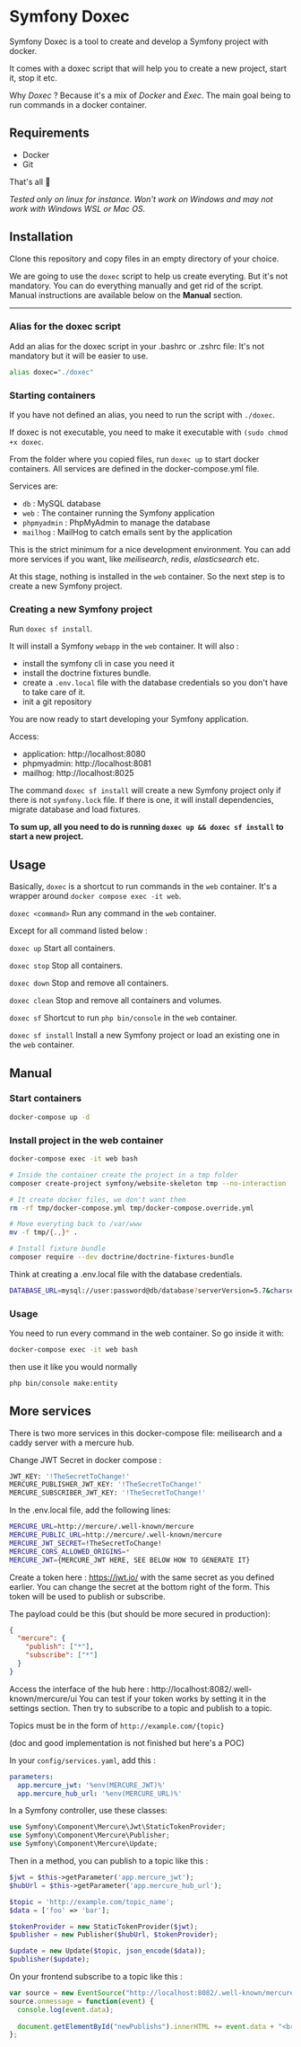 # Symfony Doxec

Symfony Doxec is a tool to create and develop a Symfony project with docker.

It comes with a doxec script that will help you to create a new project, start it, stop it etc.

Why *Doxec* ? Because it's a mix of *Docker* and *Exec*. The main goal being to run commands in a docker container.

## Requirements

- Docker
- Git

That's all :tada:

*Tested only on linux for instance. Won't work on Windows and may not work with Windows WSL or Mac OS.*

## Installation

Clone this repository and copy files in an empty directory of your choice.

We are going to use the `doxec` script to help us create everyting. But it's not mandatory. You can do everything manually and get rid of the script. Manual instructions are available below on the **Manual** section.

--- 
### Alias for the doxec script
Add an alias for the doxec script in your .bashrc or .zshrc file: It's not mandatory but it will be easier to use.

```bash
alias doxec="./doxec"
```

### Starting containers

If you have not defined an alias, you need to run the script with `./doxec`.

If doxec is not executable, you need to make it executable with `(sudo chmod +x doxec`.

From the folder where you copied files, run `doxec up` to start docker containers. All services are defined in the docker-compose.yml file.

Services are:
- `db` : MySQL database
- `web` : The container running the Symfony application
- `phpmyadmin` : PhpMyAdmin to manage the database
- `mailhog` : MailHog to catch emails sent by the application

This is the strict minimum for a nice development environment. You can add more services if you want, like *meilisearch*, *redis*, *elasticsearch* etc.

At this stage, nothing is installed in the `web` container. So the next step is to create a new Symfony project.

### Creating a new Symfony project

Run `doxec sf install`.

It will install a Symfony `webapp` in the `web` container. It will also : 
- install the symfony cli in case you need it 
- install the doctrine fixtures bundle.
- create a `.env.local` file with the database credentials so you don't have to take care of it.
- init a git repository

You are now ready to start developing your Symfony application.

Access:
- application: http://localhost:8080
- phpmyadmin: http://localhost:8081
- mailhog: http://localhost:8025

The command `doxec sf install` will create a new Symfony project only if there is not `symfony.lock` file. If there is one, it will install dependencies, migrate database and load fixtures.

**To sum up, all you need to do is running `doxec up && doxec sf install` to start a new project.**

## Usage

Basically, `doxec` is a shortcut to run commands in the `web` container. It's a wrapper around `docker compose exec -it web`.

`doxec <command>`
Run any command in the `web` container.

Except for all command listed below :

`doxec up` 
Start all containers.

`doxec stop`
Stop all containers.

`doxec down`
Stop and remove all containers.

`doxec clean` 
Stop and remove all containers and volumes.

`doxec sf`
Shortcut to run `php bin/console` in the `web` container.

`doxec sf install`
Install a new Symfony project or load an existing one in the `web` container.

## Manual

### Start containers
  
```bash
docker-compose up -d
```

### Install project in the web container

```bash
docker-compose exec -it web bash

# Inside the container create the project in a tmp folder
composer create-project symfony/website-skeleton tmp --no-interaction

# It create docker files, we don't want them
rm -rf tmp/docker-compose.yml tmp/docker-compose.override.yml

# Move everyting back to /var/www
mv -f tmp/{.,}* .

# Install fixture bundle
composer require --dev doctrine/doctrine-fixtures-bundle
```

Think at creating a .env.local file with the database credentials. 
  
  ```bash
  DATABASE_URL=mysql://user:password@db/database?serverVersion=5.7&charset=utf8mb4
  ```

### Usage

You need to run every command in the web container. So go inside it with:
``` bash
docker-compose exec -it web bash
```

then use it like you would normally

```bash
php bin/console make:entity
```

## More services

There is two more services in this docker-compose file: meilisearch and a caddy server with a mercure hub.

Change JWT Secret in docker compose : 
```bash
JWT_KEY: '!TheSecretToChange!'
MERCURE_PUBLISHER_JWT_KEY: '!TheSecretToChange!'
MERCURE_SUBSCRIBER_JWT_KEY: '!TheSecretToChange!'
```

In the .env.local file, add the following lines:
```bash
MERCURE_URL=http://mercure/.well-known/mercure
MERCURE_PUBLIC_URL=http://mercure/.well-known/mercure
MERCURE_JWT_SECRET=!TheSecretToChange!
MERCURE_CORS_ALLOWED_ORIGINS=*
MERCURE_JWT={MERCURE_JWT HERE, SEE BELOW HOW TO GENERATE IT}
```

Create a token here : https://jwt.io/ with the same secret as you defined earlier. You can change the secret at the bottom right of the form.
This token will be used to publish or subscribe.

The payload could be this (but should be more secured in production): 
```json
{
  "mercure": {
    "publish": ["*"],
    "subscribe": ["*"]
  }
}
```

Access the interface of the hub here : http://localhost:8082/.well-known/mercure/ui
You can test if your token works by setting it in the settings section. Then try to subscribe to a topic and publish to a topic.

Topics must be in the form of `http://example.com/{topic}`

(doc and good implementation is not finished but here's a POC)

In your `config/services.yaml`, add this : 

```yaml
parameters:
  app.mercure_jwt: '%env(MERCURE_JWT)%'
  app.mercure_hub_url: '%env(MERCURE_URL)%'
```

In a Symfony controller, use these classes:

```php
use Symfony\Component\Mercure\Jwt\StaticTokenProvider;
use Symfony\Component\Mercure\Publisher;
use Symfony\Component\Mercure\Update;
```

Then in a method, you can publish to a topic like this : 

```php
$jwt = $this->getParameter('app.mercure_jwt');
$hubUrl = $this->getParameter('app.mercure_hub_url');

$topic = 'http://example.com/topic_name';
$data = ['foo' => 'bar'];

$tokenProvider = new StaticTokenProvider($jwt);
$publisher = new Publisher($hubUrl, $tokenProvider);

$update = new Update($topic, json_encode($data));
$publisher($update);
```

On your frontend subscribe to a topic like this : 

```js
var source = new EventSource("http://localhost:8082/.well-known/mercure?topic=http://example.com/topic_name");
source.onmessage = function(event) {
  console.log(event.data);
  
  document.getElementById("newPublishs").innerHTML += event.data + "<br>";
};

